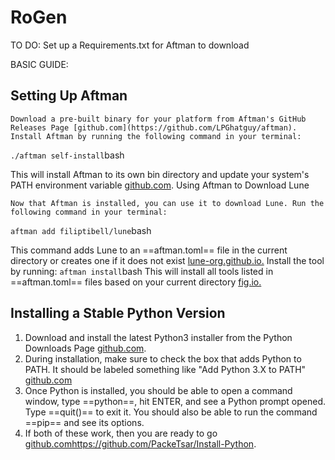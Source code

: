 # RoGen

TO DO: Set up a Requirements.txt for Aftman to download

BASIC GUIDE:

## Setting Up Aftman

    Download a pre-built binary for your platform from Aftman's GitHub Releases Page [github.com](https://github.com/LPGhatguy/aftman).
    Install Aftman by running the following command in your terminal:

`./aftman self-install`bash

This will install Aftman to its own bin directory and update your system's PATH environment variable [github.com](https://github.com/LPGhatguy/aftman).
Using Aftman to Download Lune

    Now that Aftman is installed, you can use it to download Lune. Run the following command in your terminal:

`aftman add filiptibell/lune`bash

This command adds Lune to an ==aftman.toml== file in the current directory or creates one if it does not exist [lune-org.github.io.](https://lune-org.github.io/docs/getting-started/1-installation) Install the tool by running:
`aftman install`bash
This will install all tools listed in ==aftman.toml== files based on your current directory [fig.io.](https://fig.io/manual/aftman/install)

## Installing a Stable Python Version

1. Download and install the latest Python3 installer from the Python Downloads Page [github.com](https://github.com/PackeTsar/Install-Python).
2. During installation, make sure to check the box that adds Python to PATH. It should be labeled something like "Add Python 3.X to PATH" [github.com](https://github.com/PackeTsar/Install-Python)
3. Once Python is installed, you should be able to open a command window, type ==python==, hit ENTER, and see a Python prompt opened. Type ==quit()== to exit it. You should also be able to run the command ==pip== and see its options.
4. If both of these work, then you are ready to go [github.com](https://github.com/PackeTsar/Install-Python)https://github.com/PackeTsar/Install-Python.
